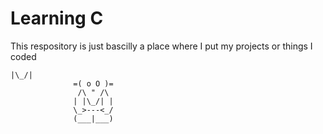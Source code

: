 # Learning C
This respository is just bascilly a place where I put my projects or things I coded 

	|\_/|
				  =( o O )=
				   /\ " /\			    
				  | |\_/| |
				  \_>---<_/
				  (___|___)
